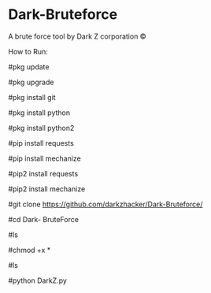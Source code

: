 # Dark-Bruteforce
A brute force tool by Dark Z corporation ©

How to Run:

#pkg update

#pkg upgrade

#pkg install git

#pkg install python

#pkg install python2

#pip install requests

#pip install mechanize

#pip2 install requests

#pip2 install mechanize

#git clone https://github.com/darkzhacker/Dark-Bruteforce/

#cd Dark- BruteForce

#ls

#chmod +x *

#ls

#python DarkZ.py
